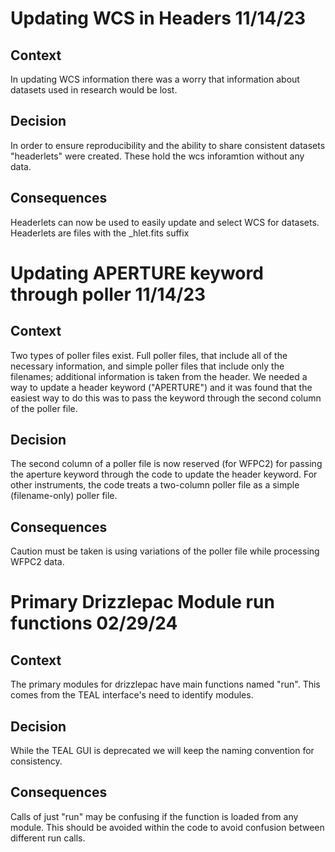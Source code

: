 # Updating WCS in Headers 11/14/23

## Context

In updating WCS information there was a worry that information about datasets used in research would be lost.

## Decision

In order to ensure reproducibility and the ability to share consistent datasets "headerlets" were created. These hold the wcs inforamtion without any data.  

## Consequences

Headerlets can now be used to easily update and select WCS for datasets. Headerlets are files with the _hlet.fits suffix


# Updating APERTURE keyword through poller 11/14/23

## Context

Two types of poller files exist. Full poller files, that include all of the necessary information, and simple poller files that include only the filenames; additional information is taken from the header. We needed a way to update a header keyword ("APERTURE") and it was found that the easiest way to do this was to pass the keyword through the second column of the poller file.

## Decision

The second column of a poller file is now reserved (for WFPC2) for passing the aperture keyword through the code to update the header keyword. For other instruments, the code treats a two-column poller file as a simple (filename-only) poller file. 

## Consequences

Caution must be taken is using variations of the poller file while processing WFPC2 data.


# Primary Drizzlepac Module run functions 02/29/24

## Context

The primary modules for drizzlepac have main functions named "run". This comes from the TEAL interface's need to identify modules. 

## Decision

While the TEAL GUI is deprecated we will keep the naming convention for consistency. 

## Consequences

Calls of just "run" may be confusing if the function is loaded from any module. This should be avoided within the code to avoid confusion between different run calls. 